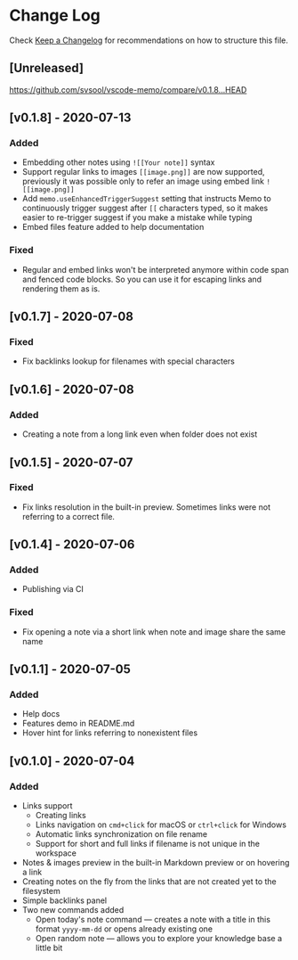 # Change Log

Check [Keep a Changelog](http://keepachangelog.com/) for recommendations on how to structure this file.

## [Unreleased]
https://github.com/svsool/vscode-memo/compare/v0.1.8...HEAD

## [v0.1.8] - 2020-07-13
### Added
- Embedding other notes using `![[Your note]]` syntax
- Support regular links to images `[[image.png]]` are now supported, previously it was possible only to refer an image using embed link `![[image.png]]`
- Add `memo.useEnhancedTriggerSuggest` setting that instructs Memo to continuously trigger suggest after `[[` characters typed, so it makes easier to re-trigger suggest if you make a mistake while typing
- Embed files feature added to help documentation
### Fixed
- Regular and embed links won't be interpreted anymore within code span and fenced code blocks. So you can use it for escaping links and rendering them as is.

## [v0.1.7] - 2020-07-08
### Fixed
- Fix backlinks lookup for filenames with special characters

## [v0.1.6] - 2020-07-08
### Added
- Creating a note from a long link even when folder does not exist

## [v0.1.5] - 2020-07-07
### Fixed
- Fix links resolution in the built-in preview. Sometimes links were not referring to a correct file.

## [v0.1.4] - 2020-07-06
### Added
- Publishing via CI
### Fixed
- Fix opening a note via a short link when note and image share the same name

## [v0.1.1] - 2020-07-05
### Added
- Help docs
- Features demo in README.md
- Hover hint for links referring to nonexistent files

## [v0.1.0] - 2020-07-04
### Added
- Links support
  - Creating links
  - Links navigation on `cmd+click` for macOS or `ctrl+click` for Windows
  - Automatic links synchronization on file rename
  - Support for short and full links if filename is not unique in the workspace
- Notes & images preview in the built-in Markdown preview or on hovering a link
- Creating notes on the fly from the links that are not created yet to the filesystem
- Simple backlinks panel
- Two new commands added
  - Open today's note command — creates a note with a title in this format `yyyy-mm-dd` or opens already existing one
  - Open random note — allows you to explore your knowledge base a little bit

